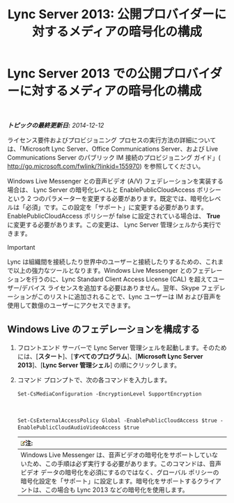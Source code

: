 ﻿---
title: 'Lync Server 2013: 公開プロバイダーに対するメディアの暗号化の構成'
TOCTitle: 公開プロバイダーに対するメディアの暗号化の構成
ms:assetid: a95814cf-c5a9-4652-8ffc-c469a2653153
ms:mtpsurl: https://technet.microsoft.com/ja-jp/library/JJ205149(v=OCS.15)
ms:contentKeyID: 48273230
ms.date: 05/19/2016
mtps_version: v=OCS.15
ms.translationtype: HT
---

# Lync Server 2013 での公開プロバイダーに対するメディアの暗号化の構成

 

_**トピックの最終更新日:** 2014-12-12_

ライセンス要件およびプロビジョニング プロセスの実行方法の詳細については、「Microsoft Lync Server、Office Communications Server、および Live Communications Server のパブリック IM 接続のプロビジョニング ガイド」( <http://go.microsoft.com/fwlink/?linkid=155970>) を参照してください。

Windows Live Messenger との音声ビデオ (A/V) フェデレーションを実装する場合は、 Lync Server の暗号化レベルと EnablePublicCloudAccess ポリシーという 2 つのパラメーターを変更する必要があります。既定では、暗号化レベルは「必須」です。この設定を「サポート」に変更する必要があります。EnablePublicCloudAccess ポリシーが false に設定されている場合は、 **True** に変更する必要があります。この変更は、 Lync Server 管理シェルから実行できます。


> [!IMPORTANT]
> Lync は組織間を接続したり世界中のユーザーと接続したりするための、これまで以上の強力なツールとなります。Windows Live Messenger とのフェデレーションを行うのに、Lync Standard Client Access License (CAL) を超えてユーザー/デバイス ライセンスを追加する必要はありません。翌年、Skype フェデレーションがこのリストに追加されることで、Lync ユーザーは IM および音声を使用して数億のユーザーにアクセスできます。



## Windows Live のフェデレーションを構成する

1.  フロントエンド サーバーで Lync Server 管理シェルを起動します。そのためには、\[**スタート**\]、\[**すべてのプログラム**\]、\[**Microsoft Lync Server 2013**\]、\[**Lync Server 管理シェル**\] の順にクリックします。

2.  コマンド プロンプトで、次の各コマンドを入力します。
    
        Set-CsMediaConfiguration -EncryptionLevel SupportEncryption

       &nbsp;
    
        Set-CsExternalAccessPolicy Global -EnablePublicCloudAccess $true -EnablePublicCloudAudioVideoAccess $true
    
    <table>
    <thead>
    <tr class="header">
    <th><img src="images/Gg412781.note(OCS.15).gif" title="note" alt="note" />注:</th>
    </tr>
    </thead>
    <tbody>
    <tr class="odd">
    <td>Windows Live Messenger は、音声ビデオの暗号化をサポートしていないため、この手順は必ず実行する必要があります。このコマンドは、音声ビデオ データの暗号化を必須にするのではなく、グローバル ポリシーの暗号化設定を「サポート」に設定します。暗号化をサポートするクライアントは、この場合も Lync 2013 などの暗号化を使用します。</td>
    </tr>
    </tbody>
    </table>

